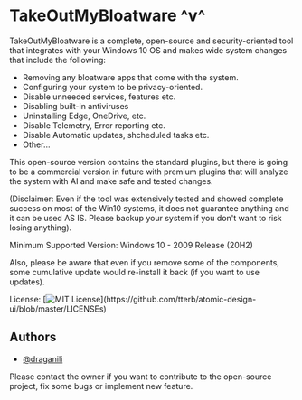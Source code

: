 
# TakeOutMyBloatware ^v^

TakeOutMyBloatware is a complete, open-source and security-oriented tool that integrates with your Windows 10 OS and makes wide system changes that include the following:

* Removing any bloatware apps that come with the system.
* Configuring your system to be privacy-oriented.
* Disable unneeded services, features etc.
* Disabling built-in antiviruses
* Uninstalling Edge, OneDrive, etc.
* Disable Telemetry, Error reporting etc.
* Disable Automatic updates, shcheduled tasks etc.
* Other...

This open-source version contains the standard plugins, but there is going to be a commercial version in future with premium plugins that will analyze the system with AI and make safe and tested changes.

(Disclaimer: Even if the tool was extensively tested and showed complete success on most of the Win10 systems, it does not guarantee anything and it can be used AS IS. Please backup your system if you don't want to risk losing anything).

Minimum Supported Version: Windows 10 - 2009 Release (20H2)

Also, please be aware that even if you remove some of the components, some cumulative update would re-install it back (if you want to use updates).


License:
[![MIT License](https://img.shields.io/apm/l/atomic-design-ui.svg?)](https://github.com/tterb/atomic-design-ui/blob/master/LICENSEs)


## Authors

- [@draganili](https://github.com/draganili)

Please contact the owner if you want to contribute to the open-source project, fix some bugs or implement new feature.


